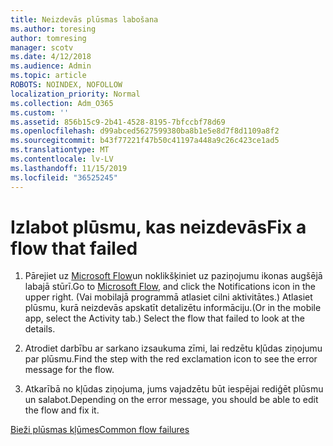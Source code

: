 ```yaml
---
title: Neizdevās plūsmas labošana
ms.author: toresing
author: tomresing
manager: scotv
ms.date: 4/12/2018
ms.audience: Admin
ms.topic: article
ROBOTS: NOINDEX, NOFOLLOW
localization_priority: Normal
ms.collection: Adm_O365
ms.custom: ''
ms.assetid: 856b15c9-2b41-4528-8195-7bfccbf78d69
ms.openlocfilehash: d99abced5627599380ba8b1e5e8d7f8d1109a8f2
ms.sourcegitcommit: b43f77221f47b50c41197a448a9c26c423ce1ad5
ms.translationtype: MT
ms.contentlocale: lv-LV
ms.lasthandoff: 11/15/2019
ms.locfileid: "36525245"
---
```

# <a name="fix-a-flow-that-failed"></a><span data-ttu-id="a282f-102">Izlabot plūsmu, kas neizdevās</span><span class="sxs-lookup"><span data-stu-id="a282f-102">Fix a flow that failed</span></span>

1. <span data-ttu-id="a282f-103">Pārejiet uz [Microsoft Flow](https://flow.microsoft.com/)un noklikšķiniet uz paziņojumu ikonas augšējā labajā stūrī.</span><span class="sxs-lookup"><span data-stu-id="a282f-103">Go to [Microsoft Flow](https://flow.microsoft.com/), and click the Notifications icon in the upper right.</span></span> <span data-ttu-id="a282f-104">(Vai mobilajā programmā atlasiet cilni aktivitātes.) Atlasiet plūsmu, kurā neizdevās apskatīt detalizētu informāciju.</span><span class="sxs-lookup"><span data-stu-id="a282f-104">(Or in the mobile app, select the Activity tab.) Select the flow that failed to look at the details.</span></span>
    
2. <span data-ttu-id="a282f-105">Atrodiet darbību ar sarkano izsaukuma zīmi, lai redzētu kļūdas ziņojumu par plūsmu.</span><span class="sxs-lookup"><span data-stu-id="a282f-105">Find the step with the red exclamation icon to see the error message for the flow.</span></span>
    
3. <span data-ttu-id="a282f-106">Atkarībā no kļūdas ziņojuma, jums vajadzētu būt iespējai rediģēt plūsmu un salabot.</span><span class="sxs-lookup"><span data-stu-id="a282f-106">Depending on the error message, you should be able to edit the flow and fix it.</span></span> 
    
[<span data-ttu-id="a282f-107">Bieži plūsmas kļūmes</span><span class="sxs-lookup"><span data-stu-id="a282f-107">Common flow failures</span></span>](https://go.microsoft.com/fwlink/?linkid=872110)
  

